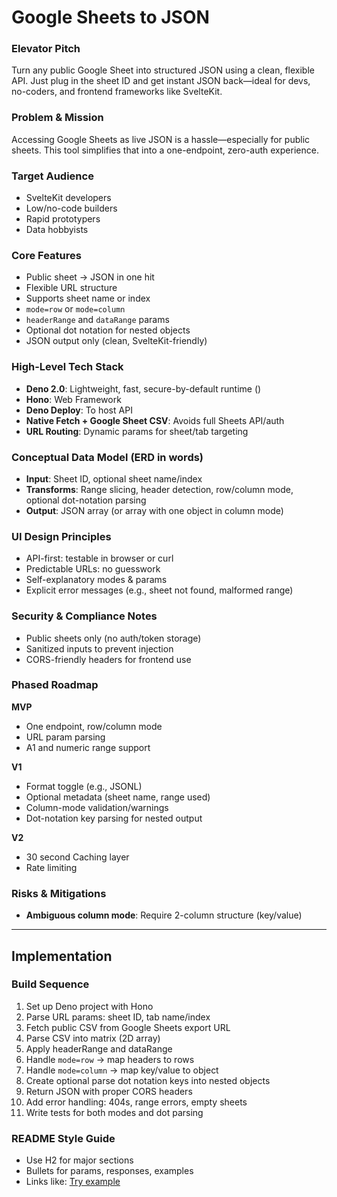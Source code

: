 # Google Sheets to JSON

### Elevator Pitch

Turn any public Google Sheet into structured JSON using a clean, flexible API. Just plug in the sheet ID and get instant JSON back—ideal for devs, no-coders, and frontend frameworks like SvelteKit.

### Problem & Mission

Accessing Google Sheets as live JSON is a hassle—especially for public sheets. This tool simplifies that into a one-endpoint, zero-auth experience.

### Target Audience

* SvelteKit developers
* Low/no-code builders
* Rapid prototypers
* Data hobbyists

### Core Features

* Public sheet → JSON in one hit
* Flexible URL structure
* Supports sheet name or index
* `mode=row` or `mode=column`
* `headerRange` and `dataRange` params
* Optional dot notation for nested objects
* JSON output only (clean, SvelteKit-friendly)

### High-Level Tech Stack

* **Deno 2.0**: Lightweight, fast, secure-by-default runtime ()
* **Hono**: Web Framework
* **Deno Deploy**: To host API
* **Native Fetch + Google Sheet CSV**: Avoids full Sheets API/auth
* **URL Routing**: Dynamic params for sheet/tab targeting

### Conceptual Data Model (ERD in words)

* **Input**: Sheet ID, optional sheet name/index
* **Transforms**: Range slicing, header detection, row/column mode, optional dot-notation parsing
* **Output**: JSON array (or array with one object in column mode)

### UI Design Principles

* API-first: testable in browser or curl
* Predictable URLs: no guesswork
* Self-explanatory modes & params
* Explicit error messages (e.g., sheet not found, malformed range)

### Security & Compliance Notes

* Public sheets only (no auth/token storage)
* Sanitized inputs to prevent injection
* CORS-friendly headers for frontend use

### Phased Roadmap

**MVP**

* One endpoint, row/column mode
* URL param parsing
* A1 and numeric range support

**V1**

* Format toggle (e.g., JSONL)
* Optional metadata (sheet name, range used)
* Column-mode validation/warnings
* Dot-notation key parsing for nested output

**V2**
* 30 second Caching layer
* Rate limiting

### Risks & Mitigations
* **Ambiguous column mode**: Require 2-column structure (key/value)

---

## Implementation

### Build Sequence

1. Set up Deno project with Hono
2. Parse URL params: sheet ID, tab name/index
3. Fetch public CSV from Google Sheets export URL
4. Parse CSV into matrix (2D array)
5. Apply headerRange and dataRange
6. Handle `mode=row` → map headers to rows
7. Handle `mode=column` → map key/value to object
8. Create optional parse dot notation keys into nested objects
9. Return JSON with proper CORS headers
10. Add error handling: 404s, range errors, empty sheets
11. Write tests for both modes and dot parsing

### README Style Guide

* Use H2 for major sections
* Bullets for params, responses, examples
* Links like: [Try example](https://example.com/123456/Sheet1?mode=column)